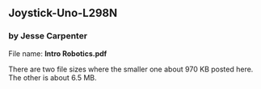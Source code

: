 ## Joystick-Uno-L298N 
### by Jesse Carpenter

File name: **Intro Robotics.pdf**

There are two file sizes where the smaller one about 970 KB posted here. The other is about 6.5 MB.
